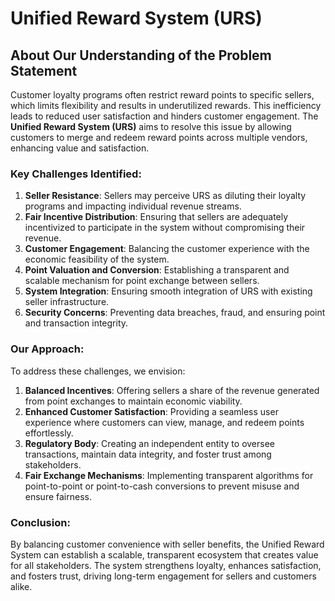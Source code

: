 # Unified Reward System (URS)

## About Our Understanding of the Problem Statement

Customer loyalty programs often restrict reward points to specific sellers, which limits flexibility and results in underutilized rewards. This inefficiency leads to reduced user satisfaction and hinders customer engagement. The **Unified Reward System (URS)** aims to resolve this issue by allowing customers to merge and redeem reward points across multiple vendors, enhancing value and satisfaction.

### Key Challenges Identified:
1. **Seller Resistance**: Sellers may perceive URS as diluting their loyalty programs and impacting individual revenue streams.
2. **Fair Incentive Distribution**: Ensuring that sellers are adequately incentivized to participate in the system without compromising their revenue.
3. **Customer Engagement**: Balancing the customer experience with the economic feasibility of the system.
4. **Point Valuation and Conversion**: Establishing a transparent and scalable mechanism for point exchange between sellers.
5. **System Integration**: Ensuring smooth integration of URS with existing seller infrastructure.
6. **Security Concerns**: Preventing data breaches, fraud, and ensuring point and transaction integrity.

### Our Approach:
To address these challenges, we envision:
1. **Balanced Incentives**: Offering sellers a share of the revenue generated from point exchanges to maintain economic viability.
2. **Enhanced Customer Satisfaction**: Providing a seamless user experience where customers can view, manage, and redeem points effortlessly.
3. **Regulatory Body**: Creating an independent entity to oversee transactions, maintain data integrity, and foster trust among stakeholders.
4. **Fair Exchange Mechanisms**: Implementing transparent algorithms for point-to-point or point-to-cash conversions to prevent misuse and ensure fairness.

### Conclusion:
By balancing customer convenience with seller benefits, the Unified Reward System can establish a scalable, transparent ecosystem that creates value for all stakeholders. The system strengthens loyalty, enhances satisfaction, and fosters trust, driving long-term engagement for sellers and customers alike.
